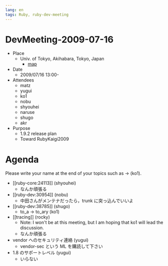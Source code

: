 ```yaml
---
lang: en
tags: Ruby, ruby-dev-meeting
---
```


# DevMeeting-2009-07-16

* Place
  * Univ. of Tokyo, Akihabara, Tokyo, Japan
    * [map](http://maps.google.co.jp/maps?hl=en&ie=UTF8&fb=1&split=1&gl=jp&cid=14954413712536862486&li=lmd&ll=35.69919,139.772122&spn=0.002631,0.005659&z=18&iwloc=A)
* Date
  * 2009/07/16 13:00-
* Attendees
  * matz
  * yugui
  * ko1
  * nobu
  * shyouhei
  * naruse
  * shugo
  * akr
* Purpose
  * 1.9.2 release plan
  * Toward RubyKaigi2009

# Agenda

Please write your name at the end of your topics such as -&gt; (ko1).

* [[ruby-core:24113]] (shyouhei)
  * なんか頑張る
* [[ruby-dev:30954]] (nobu)
  * 中田さんがメンテナだったら，trunk に突っ込んでいいよ
* [[ruby-dev:38785]] (shugo)
  * to_a -&gt; to_ary (ko1)
* [[tracing]] (rocky)
  * Note: I won't be at this meeting, but I am hoping that ko1 will lead the discussion.
  * なんか頑張る
* vendor へのセキュリティ連絡 (yugui)
  * vendor-sec という ML を購読して下さい
* 1.8 のサポートレベル (yugui)
  * いらない
